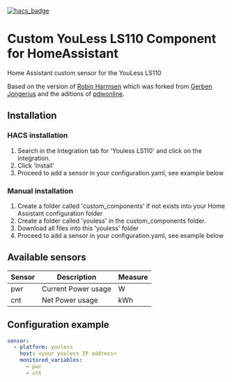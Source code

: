 [![hacs_badge](https://img.shields.io/badge/HACS-Default-orange.svg)](https://github.com/custom-components/hacs)  
# Custom YouLess LS110 Component for HomeAssistant
Home Assistant custom sensor for the YouLess LS110

Based on the version of [Robin Harmsen](https://github.com/reharmsen/hass-youless-component) which was forked from [Gerben Jongerius](https://bitbucket.org/jongsoftdev/youless) and the aditions of [pdwonline](https://github.com/pdwonline/youless).

## Installation
### HACS installation
1) Search in the Integration tab for 'Youless LS110' and click on the integration.
2) Click 'Install'
3) Proceed to add a sensor in your configuration.yaml, see example below

### Manual installation
1) Create a folder called 'custom_components' if not exists into your Home Assistant configuration folder
2) Create a folder called 'youless' in the custom_components folder. 
3) Download all files into this 'youless' folder
4) Proceed to add a sensor in your configuration.yaml, see example below

## Available sensors

 Sensor | Description | Measure
  --- | --- | --- 
  pwr | Current Power usage | W 
  cnt | Net Power usage | kWh 


## Configuration example

```yaml
sensor:
  - platform: youless
    host: <your youless IP address>
    monitored_variables:
      - pwr
      - cnt
```

